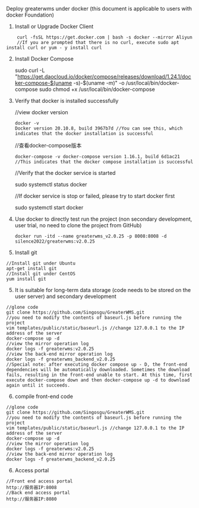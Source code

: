 Deploy greaterwms under docker (this document is applicable to users with docker Foundation)

1. Install or Upgrade Docker Client

```
	curl -fsSL https://get.docker.com | bash -s docker --mirror Aliyun
	//If you are prompted that there is no curl, execute sudo apt install curl or yum - y install curl
```

2. Install Docker Compose

   	sudo curl -L "https://get.daocloud.io/docker/compose/releases/download/1.24.1/docker-compose-$(uname -s)-$(uname -m)" -o /usr/local/bin/docker-compose
   	sudo chmod +x /usr/local/bin/docker-compose

3. Verify that docker is installed successfully

   //view docker version
   
   ```
   docker -v 
   Docker version 20.10.8, build 3967b7d //You can see this, which indicates that the docker installation is successful
   ```
   
   //查看docker-compose版本
   
   ```
   docker-compose -v docker-compose version 1.16.1, build 6d1ac21 //This indicates that the docker compose installation is successful
   ```
   
   //Verify that the docker service is started
   
   sudo systemctl status docker
   
   //If docker service is stop or failed, please try to start docker first
   
   sudo systemctl start docker
   
4. Use docker to directly test run the project (non secondary development, user trial, no need to clone the project from GitHub)

   ```
   docker run -itd --name greaterwms_v2.0.25 -p 8008:8008 -d silence2022/greaterwms:v2.0.25
   ```


4. Install git

```
//Install git under Ubuntu
apt-get install git
//Install git under CentOS
yum install git
```

5. It is suitable for long-term data storage (code needs to be stored on the user server) and secondary development

```English
//glone code
git clone https://github.com/Singosgu/GreaterWMS.git
//you need to modify the contents of baseurl.js before running the project
vim templates/public/static/baseurl.js //change 127.0.0.1 to the IP address of the server
docker-compose up -d
//view the mirror operation log
docker logs -f greaterwms:v2.0.25
//view the back-end mirror operation log
docker logs -f greaterwms_backend_v2.0.25
//Special note: after executing docker compose up - D, the front-end dependencies will be automatically downloaded. Sometimes the download fails, resulting in the front-end unable to start. At this time, first execute docker-compose down and then docker-compose up -d to download again until it succeeds.
```

6. compile front-end code

```English
//glone code
git clone https://github.com/Singosgu/GreaterWMS.git
//you need to modify the contents of baseurl.js before running the project
vim templates/public/static/baseurl.js //change 127.0.0.1 to the IP address of the server
docker-compose up -d
//view the mirror operation log
docker logs -f greaterwms:v2.0.25
//view the back-end mirror operation log
docker logs -f greaterwms_backend_v2.0.25
```

6. Access portal

```English
//Front end access portal
http://服务器IP:8008
//Back end access portal
http://服务器IP:8080

```
